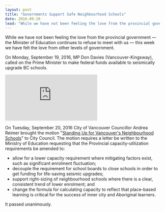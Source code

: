 ```yaml
---
layout: post
title: "Governments Support Safe Neighbourhood Schools"
date: 2016-09-20
lead: "While we have not been feeling the love from the provincial government — the Minister of Education continues to refuse to meet with us — this week we have felt the love from other levels of government."
---
```


While we have not been feeling the love from the provincial government — the Minister of Education continues to refuse to meet with us — this week we have felt the love from other levels of government.

On Monday, September 19, 2016, MP Don Davies (Vancouver-Kingsway), called on the Prime Minister to make federal funds available to seismically upgrade BC schools. 

<div class="video">
    <iframe src="https://www.youtube.com/embed/tHEYSc2FMSM" title="Don&#39;s Statement Calling for Funding for Seismic Upgrade to Vancouver Schools" frameborder="0" allow="accelerometer; autoplay; clipboard-write; encrypted-media; gyroscope; picture-in-picture; web-share" referrerpolicy="strict-origin-when-cross-origin" allowfullscreen></iframe>
</div>

On Tuesday, September 20, 2016 City of Vancouver Councillor Andrea Reimer brought the motion "[Standing Up for Vancouver's Neighbourhood Schools](http://council.vancouver.ca/20160920/documents/motionb3.pdf)" to City Council. The motion requires a letter be written to the Ministry of Education requesting that the Provincial capacity-utilization requirements be amended to:
* allow for a lower capacity requirement where mitigating factors exist, such as significant enrolment fluctuation;
* decouple the requirement for school boards to close schools in order to get funding for life-saving seismic upgrades;
* support right-sizing of neighbourhood schools where there is a clear, consistent trend of lower enrolment; and
* change the formula for calculating capacity to reflect that place-based learning is critical for the success of inner city and Aboriginal learners.

It passed unanimously.
